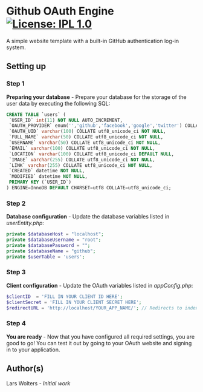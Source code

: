 # Github OAuth Engine [![License: IPL 1.0](https://img.shields.io/badge/License-IPL%201.0-blue.svg)](https://opensource.org/licenses/IPL-1.0)

A simple website template with a built-in GitHub authentication log-in system.

## Setting up

### Step 1
**Preparing your database** - Prepare your database for the storage of the user data by executing the following SQL:

```sql
CREATE TABLE `users` (
 `USER_ID` int(11) NOT NULL AUTO_INCREMENT,
 `OAUTH_PROVIDER` enum('','github','facebook','google','twitter') COLLATE utf8_unicode_ci NOT NULL,
 `OAUTH_UID` varchar(100) COLLATE utf8_unicode_ci NOT NULL,
 `FULL_NAME` varchar(50) COLLATE utf8_unicode_ci NOT NULL,
 `USERNAME` varchar(50) COLLATE utf8_unicode_ci NOT NULL,
 `EMAIL` varchar(100) COLLATE utf8_unicode_ci NOT NULL,
 `LOCATION` varchar(100) COLLATE utf8_unicode_ci DEFAULT NULL,
 `IMAGE` varchar(255) COLLATE utf8_unicode_ci NOT NULL,
 `LINK` varchar(255) COLLATE utf8_unicode_ci NOT NULL,
 `CREATED` datetime NOT NULL,
 `MODIFIED` datetime NOT NULL,
 PRIMARY KEY (`USER_ID`)
) ENGINE=InnoDB DEFAULT CHARSET=utf8 COLLATE=utf8_unicode_ci;
```

### Step 2
**Database configuration** - Update the database variables listed in *userEntity.php*:

```php
private $databaseHost = "localhost";
private $databaseUsername = "root";
private $databasePassword = "";
private $databaseName = "github";
private $userTable = 'users';
```

### Step 3
**Client configuration** - Update the OAuth variables listed in *appConfig.php*:

```php
$clientID  = 'FILL IN YOUR CLIENT ID HERE';
$clientSecret = 'FILL IN YOUR CLIENT SECRET HERE';
$redirectURL = 'http://localhost/YOUR_APP_NAME/'; // Redirects to index.php
```

### Step 4
**You are ready** - Now that you have configured all required settings, you are good to go! You can test it out by going to your OAuth website and signing in to your application.

## Author(s)

Lars Wolters - *Initial work*
